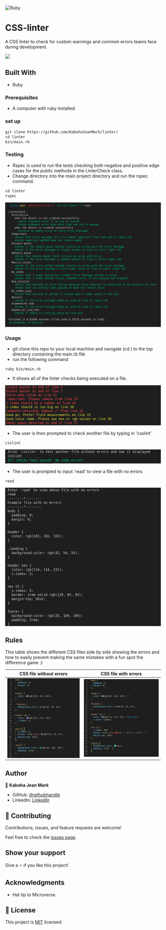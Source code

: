 <img alt="Ruby" src="https://img.shields.io/badge/ruby-%23CC342D.svg?&style=for-the-badge&logo=ruby&logoColor=white"/> 

# CSS-linter
A CSS linter to check for custom warnings and common errors teams face during development.

![](https://img.shields.io/badge/Microverse-blueviolet)


## Built With
- Ruby


### Prerequisites
- A computer with ruby installed.

### set up 
```
git clone https://github.com/KabohaJeanMark/linter/
cd linter
bin/main.rb
```

### Testing
- Rspec is used to run the tests checking both negative and positive edge cases for the public methods in the LinterCheck class.
- Change directory into the main project directory and run the rspec command.
```
cd linter
rspec

```
![testing](assets/testing.png)

### Usage
- git clone this repo to your local machine and navigate (cd ) to the top directory containing the main.rb file
- run the following command
```
ruby bin/main.rb
```

- It shows all of the linter checks being executed on a file.

![linters](assets/errors.png)

- The user is then prompted to check another file by typing in 'csslint'

```
csslint
```

![css file 2](assets/passed.png)

- The user is prompted to input 'read' to view a file with no errors
```
read
```
![read terminal](assets/read.png)

## Rules
This table shows the different CSS files side by side showing the errors and how to easily prevent making the same mistakes with a fun spot the difference game :)


| CSS file without errors | CSS file with errors |
|:---:|:---:|
| ![screenshot](assets/css-no-errors.png) |![screenshot](assets/css-errors.png) |


## Author

👤 **Kaboha Jean Mark**

- GitHub: [@githubhandle](https://github.com/KabohaJeanMark)
- LinkedIn: [LinkedIn](https://www.linkedin.com/in/jean-mark-kaboha-software-engineer/)

## 🤝 Contributing

Contributions, issues, and feature requests are welcome!

Feel free to check the [issues page](https://github.com/KabohaJeanMark/linter/issues).

## Show your support

Give a ⭐️ if you like this project!

## Acknowledgments

- Hat tip to Microverse.

## 📝 License

This project is [MIT](./LICENSE) licensed.
